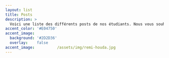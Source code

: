 ```yaml
---
layout: list
title: Posts
description: >
  Voici une liste des différents posts de nos étudiants. Nous vous souhaitons une agréable lecture ^^
accent_color: '#E04750'
accent_image:
  background: '#2D2D36'
  overlay:    false
accent_image:          /assets/img/remi-houda.jpg
---
```

